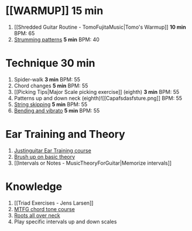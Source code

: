 # [[WARMUP]] **15 min**
1. [[Shredded Guitar Routine - TomoFujitaMusic|Tomo's Warmup]] **10 min**
	BPM: 65
2. [Strumming patterns](https://www.guitarlobby.com/wp-content/uploads/2021/04/Guitar-Strumming-Patterns-PDF-with-Charts.pdf) **5 min**
	BPM: 40
# Technique **30 min**
1. Spider-walk **3 min**
	BPM: 55
1. Chord changes **5 min**
	BPM: 55
2. [[Picking Tips|Major Scale picking exercise]] (eighth) **3 min**
	BPM: 55
3. Patterns up and down neck (eighth)![[Capafsdasfsture.png]]
	BPM: 55
4. [String skipping](https://www.guitarplayer.com/lessons/making-the-jump-how-to-master-the-art-of-string-skipping) **5 min**
	BPM: 55
5. [Bending and vibrato](https://www.google.com/search?client=firefox-b-1-d&q=bending+excersise+guitar#kpvalbx=_vf3CY4nfKpeg5NoPnZuXiA8_29) **5 min**
	BPM: 55
# Ear Training and Theory
1. [Justinguitar Ear Training course](https://www.justinguitar.com/classes/ear-training)
2. [Brush up on basic theory](https://www.musictheory.net/)
3. [[Intervals or Notes - MusicTheoryForGuitar|Memorize intervals]]
# Knowledge
1. [[Triad Exercises - Jens Larsen]]
2. [MTFG chord tone course](https://www.musictheoryforguitar.com/myaccount)
3. [Roots all over neck](https://www.youtube.com/watch?v=PJddQ6Q0UDo)
4. Play specific intervals up and down scales